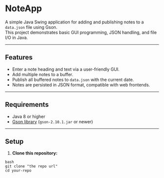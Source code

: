 # NoteApp

A simple Java Swing application for adding and publishing notes to a `data.json` file using Gson.  
This project demonstrates basic GUI programming, JSON handling, and file I/O in Java.

---

## Features

- Enter a note heading and text via a user-friendly GUI.
- Add multiple notes to a buffer.
- Publish all buffered notes to `data.json` with the current date.
- Notes are persisted in JSON format, compatible with web frontends.

---

## Requirements

- Java 8 or higher
- [Gson library](https://github.com/google/gson) (`gson-2.10.1.jar` or newer)

---

## Setup

1. **Clone this repository:**

```
bash
git clone "the repo url"
cd your-repo
```
